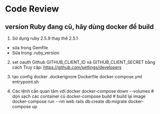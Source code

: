 # Code Review
## version Ruby đang cũ, hãy dùng docker để build
1. Sử dụng ruby 2.5.9 thay thế 2.5.1
 - sửa trong Gemfile 
 - Sửa trong .ruby_version
2. set oauth Github
GITHUB_CLIENT_ID và GITHUB_CLIENT_SECRET
bằng cách Truy cập: https://github.com/settings/developers

3. tạo config docker
    .dockerignore
	Dockerfile
	docker-compose.yml
	entrypoint.sh


4. Các lệnh cần quan tâm với docker
docker-compose down --volumes  # dọn sạch các container cũ
docker-compose build           # build lại image
docker-compose run --rm web rails db:create db:migrate
docker-compose up